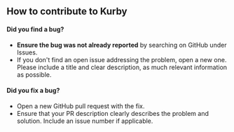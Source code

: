 ## How to contribute to Kurby

#### Did you find a bug?

- **Ensure the bug was not already reported** by searching on GitHub under Issues.
- If you don't find an open issue addressing the problem, open a new one.  Please include a title and clear description, as much relevant information as possible.

#### Did you fix a bug?

- Open a new GitHub pull request with the fix.
- Ensure that your PR description clearly describes the problem and solution.  Include an issue number if applicable.
